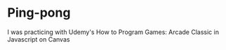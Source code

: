 # Ping-pong
I was practicing with Udemy's How to Program Games:  Arcade Classic in Javascript on Canvas
